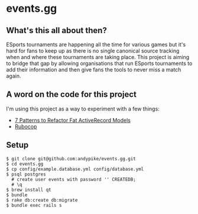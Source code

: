 events.gg
=========

What's this all about then?
---------------------------

ESports tournaments are happening all the time for various games but it's hard for fans to keep up as there is no single canonical source tracking when and where these tournaments are taking place. This project is aiming to bridge that gap by allowing organisations that run ESports tournaments to add their information and then give fans the tools to never miss a match again.

A word on the code for this project
-----------------------------------

I'm using this project as a way to experiment with a few things:

* [7 Patterns to Refactor Fat ActiveRecord Models](http://blog.codeclimate.com/blog/2012/10/17/7-ways-to-decompose-fat-activerecord-models/)
* [Rubocop](https://github.com/bbatsov/rubocop)

Setup
-----

```
$ git clone git@github.com:andypike/events.gg.git
$ cd events.gg
$ cp config/example.database.yml config/database.yml
$ psql postgres
  # create user events with password '' CREATEDB;
  # \q
$ brew install qt
$ bundle
$ rake db:create db:migrate
$ bundle exec rails s
```
